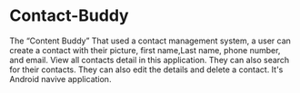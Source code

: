 # Contact-Buddy
The “Content Buddy” That used a contact management system, a user can create a contact with their picture, first name,Last name, phone number, and email. View all contacts detail in this application. They can also search for their contacts. They can also edit the details and delete a contact.
It's Android navive application.
